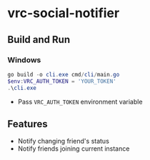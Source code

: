 # vrc-social-notifier

## Build and Run

### Windows

```powershell
go build -o cli.exe cmd/cli/main.go
$env:VRC_AUTH_TOKEN = 'YOUR_TOKEN'
.\cli.exe
```

* Pass `VRC_AUTH_TOKEN` environment variable

## Features

* Notify changing friend's status
* Notify friends joining current instance
